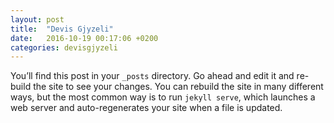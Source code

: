 ```yaml
---
layout: post
title:  "Devis Gjyzeli"
date:   2016-10-19 00:17:06 +0200
categories: devisgjyzeli
---
```

You’ll find this post in your `_posts` directory. Go ahead and edit it and re-build the site to see your changes. You can rebuild the site in many different ways, but the most common way is to run `jekyll serve`, which launches a web server and auto-regenerates your site when a file is updated.
